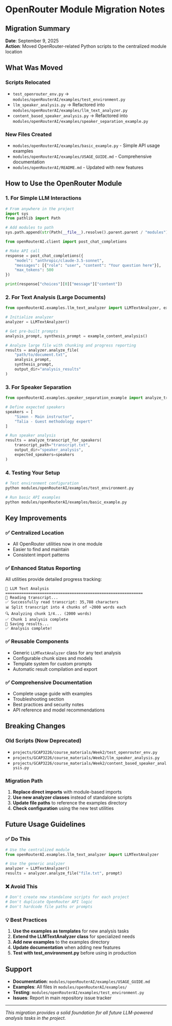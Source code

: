 # OpenRouter Module Migration Notes

## Migration Summary

**Date**: September 9, 2025  
**Action**: Moved OpenRouter-related Python scripts to the centralized module location

## What Was Moved

### Scripts Relocated
- `test_openrouter_env.py` → `modules/openRouterAI/examples/test_environment.py`
- `llm_speaker_analysis.py` → Refactored into `modules/openRouterAI/examples/llm_text_analyzer.py`
- `content_based_speaker_analysis.py` → Refactored into `modules/openRouterAI/examples/speaker_separation_example.py`

### New Files Created
- `modules/openRouterAI/examples/basic_example.py` - Simple API usage examples
- `modules/openRouterAI/examples/USAGE_GUIDE.md` - Comprehensive documentation
- `modules/openRouterAI/README.md` - Updated with new features

## How to Use the OpenRouter Module

### 1. For Simple LLM Interactions

```python
# From anywhere in the project
import sys
from pathlib import Path

# Add modules to path
sys.path.append(str(Path(__file__).resolve().parent.parent / "modules"))

from openRouterAI.client import post_chat_completions

# Make API call
response = post_chat_completions({
    "model": "anthropic/claude-3.5-sonnet",
    "messages": [{"role": "user", "content": "Your question here"}],
    "max_tokens": 500
})

print(response["choices"][0]["message"]["content"])
```

### 2. For Text Analysis (Large Documents)

```python
from openRouterAI.examples.llm_text_analyzer import LLMTextAnalyzer, example_content_analysis

# Initialize analyzer
analyzer = LLMTextAnalyzer()

# Get pre-built prompts
analysis_prompt, synthesis_prompt = example_content_analysis()

# Analyze large file with chunking and progress reporting
results = analyzer.analyze_file(
    "path/to/document.txt",
    analysis_prompt,
    synthesis_prompt,
    output_dir="analysis_results"
)
```

### 3. For Speaker Separation

```python
from openRouterAI.examples.speaker_separation_example import analyze_transcript_for_speakers

# Define expected speakers
speakers = [
    "Simon - Main instructor",
    "Talia - Guest methodology expert"
]

# Run speaker analysis
results = analyze_transcript_for_speakers(
    transcript_path="transcript.txt",
    output_dir="speaker_analysis",
    expected_speakers=speakers
)
```

### 4. Testing Your Setup

```bash
# Test environment configuration
python modules/openRouterAI/examples/test_environment.py

# Run basic API examples
python modules/openRouterAI/examples/basic_example.py
```

## Key Improvements

### ✅ Centralized Location
- All OpenRouter utilities now in one module
- Easier to find and maintain
- Consistent import patterns

### ✅ Enhanced Status Reporting
All utilities provide detailed progress tracking:
```
🤖 LLM Text Analysis
============================================================
📖 Reading transcript...
✅ Successfully read transcript: 35,788 characters
📊 Split transcript into 4 chunks of ~2000 words each
🔍 Analyzing chunk 1/4... (2000 words)
✅ Chunk 1 analysis complete
💾 Saving results...
✅ Analysis complete!
```

### ✅ Reusable Components
- Generic `LLMTextAnalyzer` class for any text analysis
- Configurable chunk sizes and models
- Template system for custom prompts
- Automatic result compilation and export

### ✅ Comprehensive Documentation
- Complete usage guide with examples
- Troubleshooting section
- Best practices and security notes
- API reference and model recommendations

## Breaking Changes

### Old Scripts (Now Deprecated)
- `projects/GCAP3226/course_materials/Week2/test_openrouter_env.py`
- `projects/GCAP3226/course_materials/Week2/llm_speaker_analysis.py`
- `projects/GCAP3226/course_materials/Week2/content_based_speaker_analysis.py`

### Migration Path
1. **Replace direct imports** with module-based imports
2. **Use new analyzer classes** instead of standalone scripts
3. **Update file paths** to reference the examples directory
4. **Check configuration** using the new test utilities

## Future Usage Guidelines

### ✅ Do This
```python
# Use the centralized module
from openRouterAI.examples.llm_text_analyzer import LLMTextAnalyzer

# Use the generic analyzer
analyzer = LLMTextAnalyzer()
results = analyzer.analyze_file("file.txt", prompt)
```

### ❌ Avoid This
```python
# Don't create new standalone scripts for each project
# Don't duplicate OpenRouter API logic
# Don't hardcode file paths or prompts
```

### 💡 Best Practices
1. **Use the examples as templates** for new analysis tasks
2. **Extend the LLMTextAnalyzer class** for specialized needs
3. **Add new examples** to the examples directory
4. **Update documentation** when adding new features
5. **Test with test_environment.py** before using in production

## Support

- **Documentation**: `modules/openRouterAI/examples/USAGE_GUIDE.md`
- **Examples**: All files in `modules/openRouterAI/examples/`
- **Testing**: `modules/openRouterAI/examples/test_environment.py`
- **Issues**: Report in main repository issue tracker

---

*This migration provides a solid foundation for all future LLM-powered analysis tasks in the project.*
